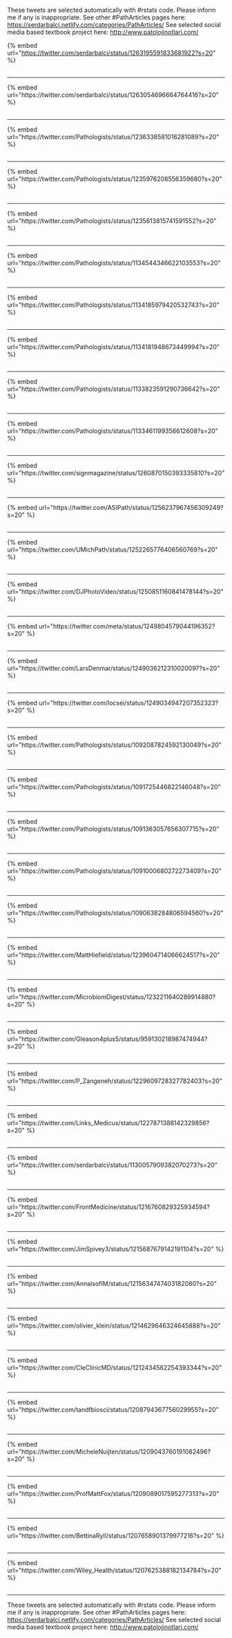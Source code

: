 

These tweets are selected automatically with #rstats code. Please inform me if any is inappropriate.
See other #PathArticles pages here: https://serdarbalci.netlify.com/categories/PathArticles/ 
See selected social media based textbook project here: http://www.patolojinotlari.com/

{% embed url="https://twitter.com/serdarbalci/status/1263195591833681922?s=20" %}<br>
<br>
<hr>
{% embed url="https://twitter.com/serdarbalci/status/1263054696664764416?s=20" %}<br>
<br>
<hr>
{% embed url="https://twitter.com/Pathologists/status/1236338581016281089?s=20" %}<br>
<br>
<hr>
{% embed url="https://twitter.com/Pathologists/status/1235976208556359680?s=20" %}<br>
<br>
<hr>
{% embed url="https://twitter.com/Pathologists/status/1235613815741591552?s=20" %}<br>
<br>
<hr>
{% embed url="https://twitter.com/Pathologists/status/1134544346622103553?s=20" %}<br>
<br>
<hr>
{% embed url="https://twitter.com/Pathologists/status/1134185979420532743?s=20" %}<br>
<br>
<hr>
{% embed url="https://twitter.com/Pathologists/status/1134181948673449994?s=20" %}<br>
<br>
<hr>
{% embed url="https://twitter.com/Pathologists/status/1133823591290736642?s=20" %}<br>
<br>
<hr>
{% embed url="https://twitter.com/Pathologists/status/1133461199356612608?s=20" %}<br>
<br>
<hr>
{% embed url="https://twitter.com/signmagazine/status/1260870150393335810?s=20" %}<br>
<br>
<hr>
{% embed url="https://twitter.com/ASIPath/status/1256237967456309249?s=20" %}<br>
<br>
<hr>
{% embed url="https://twitter.com/UMichPath/status/1252265776406560769?s=20" %}<br>
<br>
<hr>
{% embed url="https://twitter.com/DJPhotoVideo/status/1250851160841478144?s=20" %}<br>
<br>
<hr>
{% embed url="https://twitter.com/meta/status/1249804579044196352?s=20" %}<br>
<br>
<hr>
{% embed url="https://twitter.com/LarsDenmar/status/1249036212310020097?s=20" %}<br>
<br>
<hr>
{% embed url="https://twitter.com/locsei/status/1249034947207352323?s=20" %}<br>
<br>
<hr>
{% embed url="https://twitter.com/Pathologists/status/1092087824592130049?s=20" %}<br>
<br>
<hr>
{% embed url="https://twitter.com/Pathologists/status/1091725446822146048?s=20" %}<br>
<br>
<hr>
{% embed url="https://twitter.com/Pathologists/status/1091363057656307715?s=20" %}<br>
<br>
<hr>
{% embed url="https://twitter.com/Pathologists/status/1091000680272273409?s=20" %}<br>
<br>
<hr>
{% embed url="https://twitter.com/Pathologists/status/1090638284806594560?s=20" %}<br>
<br>
<hr>
{% embed url="https://twitter.com/MattHiefield/status/1239604714066624517?s=20" %}<br>
<br>
<hr>
{% embed url="https://twitter.com/MicrobiomDigest/status/1232211640289914880?s=20" %}<br>
<br>
<hr>
{% embed url="https://twitter.com/Gleason4plus5/status/959130218987474944?s=20" %}<br>
<br>
<hr>
{% embed url="https://twitter.com/P_Zangeneh/status/1229609728327782403?s=20" %}<br>
<br>
<hr>
{% embed url="https://twitter.com/Links_Medicus/status/1227871388142329856?s=20" %}<br>
<br>
<hr>
{% embed url="https://twitter.com/serdarbalci/status/1130057909382070273?s=20" %}<br>
<br>
<hr>
{% embed url="https://twitter.com/FrontMedicine/status/1216760829325934594?s=20" %}<br>
<br>
<hr>
{% embed url="https://twitter.com/JimSpivey3/status/1215687679142191104?s=20" %}<br>
<br>
<hr>
{% embed url="https://twitter.com/AnnalsofIM/status/1215634747403182080?s=20" %}<br>
<br>
<hr>
{% embed url="https://twitter.com/olivier_klein/status/1214629646324645888?s=20" %}<br>
<br>
<hr>
{% embed url="https://twitter.com/CleClinicMD/status/1212434562254393344?s=20" %}<br>
<br>
<hr>
{% embed url="https://twitter.com/tandfbiosci/status/1208794367756029955?s=20" %}<br>
<br>
<hr>
{% embed url="https://twitter.com/MicheleNuijten/status/1209043760191082496?s=20" %}<br>
<br>
<hr>
{% embed url="https://twitter.com/ProfMattFox/status/1209089017595277313?s=20" %}<br>
<br>
<hr>
{% embed url="https://twitter.com/BettinaRyll/status/1207658901379977216?s=20" %}<br>
<br>
<hr>
{% embed url="https://twitter.com/Wiley_Health/status/1207625388182134784?s=20" %}<br>
<br>
<hr>


These tweets are selected automatically with #rstats code. Please inform me if any is inappropriate.
See other #PathArticles pages here: https://serdarbalci.netlify.com/categories/PathArticles/ 
See selected social media based textbook project here: http://www.patolojinotlari.com/
